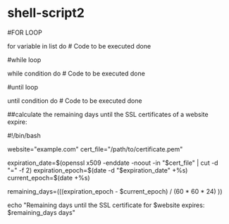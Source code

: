 # shell-script2

#FOR LOOP

for variable in list
do
    # Code to be executed
done

#while loop

while condition
do
    # Code to be executed
done


#until loop

until condition
do
    # Code to be executed
done

##calculate the remaining days until the SSL certificates of a website expire:

#!/bin/bash

website="example.com"
cert_file="/path/to/certificate.pem"

expiration_date=$(openssl x509 -enddate -noout -in "$cert_file" | cut -d "=" -f 2)
expiration_epoch=$(date -d "$expiration_date" +%s)
current_epoch=$(date +%s)

remaining_days=$(( ($expiration_epoch - $current_epoch) / (60 * 60 * 24) ))

echo "Remaining days until the SSL certificate for $website expires: $remaining_days days"
